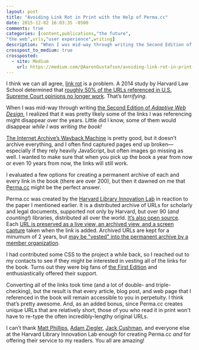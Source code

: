 ```yaml
---
layout: post
title: "Avoiding Link Rot in Print with the Help of Perma.cc"
date: 2015-12-02 16:03:35 -0500
comments: true
categories: [content,publications,"the future",
"the web",urls,"user experience",writing]
description: "When I was mid-way through writing the Second Edition of Adaptive Web Design, I realized that it was pretty likely some of the links I was referencing might disappear over the years."
crosspost_to_medium: true
crossposted:
  - site: Medium
    url: https://medium.com/@AaronGustafson/avoiding-link-rot-in-print-with-the-help-of-perma-cc-412d93d818a2#.gzad6lp5k
---
```


I think we can all agree, [link rot](https://en.wikipedia.org/wiki/Link_rot) is a problem. A 2014 study by Harvard Law School determined that [roughly 50% of the URLs referenced in U.S. Supreme Court opinions no longer work](http://journals.cambridge.org/action/displayAbstract?fromPage=online&aid=9282809&fileId=S1472669614000255/). That’s *terrifying*.

<!-- more -->

When I was mid-way through writing [the Second Edition of <cite>Adaptive Web Design</cite>](http://adaptivewebdesign.info/2nd-edition/), I realized that it was pretty likely some of the links I was referencing might disappear over the years. Little did I know, some of them would disappear *while I was writing the book!*

[The Internet Archive’s Wayback Machine](https://archive.org/web/) is pretty good, but it doesn’t archive everything, and I often find captured pages end up broken—especially if they rely heavily JavaScript, but often images go missing as well. I wanted to make sure that when you pick up the book a year from now or even 10 years from now, the links will still work.

I evaluated a few options for creating a permanent archive of each and every link in the book (there are over 200), but then it dawned on me that [Perma.cc](https://perma.cc/) might be the perfect answer.

Perma.cc was created by the [Harvard Library Innovation Lab](http://librarylab.law.harvard.edu/) in reaction to the paper I mentioned earlier. It is a distributed archive of URLs for scholarly and legal documents, supported not only by Harvard, but over 90 (*and counting!*) libraries, distributed all over the world. [It’s also open source](https://github.com/harvard-lil/perma). Each [URL is preserved as a live view, an archived view, and a screen capture](https://perma.cc/docs#archive-formats) taken when the link is added. Archived URLs are kept for a minumum of 2 years, but [may be "vested" into the permanent archive by a member organization](https://perma.cc/docs#vesting-links).

I had contributed some CSS to the project a while back, so I reached out to my contacts to see if they might be interested in vesting all of the links for the book. Turns out they were big fans of [the First Edition](http://adaptivewebdesign.info/1st-edition/) and enthusiastically offered their support.

Converting all of the links took time (and a lot of double- and triple-checking), but the result is that every article, blog post, and web page that I referenced in the book will remain accessible to you in perpetuity. I think that’s pretty awesome. And, as an added bonus, since Perma.cc creates unique URLs that are relatively short, those of you who read it in print won't have to re-type the often incredibly-lengthy original URLs.

I can’t thank [Matt Phillips](http://mattphillips.info/), [Adam Ziegler](https://twitter.com/abziegler), [Jack Cushman](http://jackcushman.org/), and everyone else at the Harvard Library Innovation Lab enough for creating Perma.cc *and* for offering their service to my readers. You all are amazing!